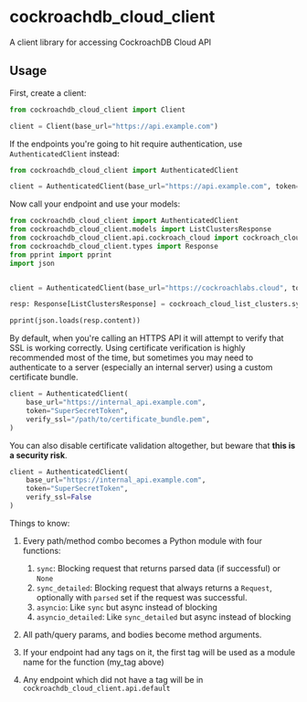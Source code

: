 # cockroachdb_cloud_client

A client library for accessing CockroachDB Cloud API

## Usage

First, create a client:

```python
from cockroachdb_cloud_client import Client

client = Client(base_url="https://api.example.com")
```

If the endpoints you're going to hit require authentication, use `AuthenticatedClient` instead:

```python
from cockroachdb_cloud_client import AuthenticatedClient

client = AuthenticatedClient(base_url="https://api.example.com", token="SuperSecretToken")
```

Now call your endpoint and use your models:

```python
from cockroachdb_cloud_client import AuthenticatedClient
from cockroachdb_cloud_client.models import ListClustersResponse
from cockroachdb_cloud_client.api.cockroach_cloud import cockroach_cloud_list_clusters
from cockroachdb_cloud_client.types import Response
from pprint import pprint
import json


client = AuthenticatedClient(base_url="https://cockroachlabs.cloud", token="CC-xxxx-yyyy-zzzz")

resp: Response[ListClustersResponse] = cockroach_cloud_list_clusters.sync_detailed(client=client)

pprint(json.loads(resp.content))
```

By default, when you're calling an HTTPS API it will attempt to verify that SSL is working correctly. Using certificate verification is highly recommended most of the time, but sometimes you may need to authenticate to a server (especially an internal server) using a custom certificate bundle.

```python
client = AuthenticatedClient(
    base_url="https://internal_api.example.com", 
    token="SuperSecretToken",
    verify_ssl="/path/to/certificate_bundle.pem",
)
```

You can also disable certificate validation altogether, but beware that **this is a security risk**.

```python
client = AuthenticatedClient(
    base_url="https://internal_api.example.com", 
    token="SuperSecretToken", 
    verify_ssl=False
)
```

Things to know:

1. Every path/method combo becomes a Python module with four functions:
    1. `sync`: Blocking request that returns parsed data (if successful) or `None`
    1. `sync_detailed`: Blocking request that always returns a `Request`, optionally with `parsed` set if the request was successful.
    1. `asyncio`: Like `sync` but async instead of blocking
    1. `asyncio_detailed`: Like `sync_detailed` but async instead of blocking

1. All path/query params, and bodies become method arguments.
1. If your endpoint had any tags on it, the first tag will be used as a module name for the function (my_tag above)
1. Any endpoint which did not have a tag will be in `cockroachdb_cloud_client.api.default`

